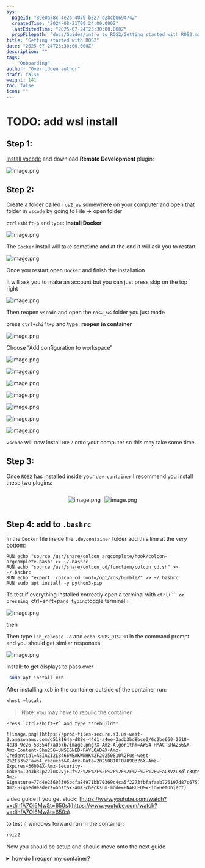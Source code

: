 ```yaml
---
sys:
  pageId: "89e0a78c-4e2b-4070-b327-d28cb0694742"
  createdTime: "2024-08-21T00:24:00.000Z"
  lastEditedTime: "2025-07-24T23:30:00.000Z"
  propFilepath: "docs/Guides/intro_to_ROS2/Getting started with ROS2.md"
title: "Getting started with ROS2"
date: "2025-07-24T23:30:00.000Z"
description: ""
tags:
  - "Onboarding"
author: "Overridden author"
draft: false
weight: 141
toc: false
icon: ""
---
```


# TODO: add wsl install

## Step 1:

[Install vscode](https://code.visualstudio.com/download) and download **Remote Development** plugin:

![image.png](https://prod-files-secure.s3.us-west-2.amazonaws.com/d518164a-d88e-44d1-a4ee-3adb3bd8bce0/efb52993-1881-4a40-b95e-6f020334f022/image.png?X-Amz-Algorithm=AWS4-HMAC-SHA256&X-Amz-Content-Sha256=UNSIGNED-PAYLOAD&X-Amz-Credential=ASIAZI2LB4664G5W2XXZ%2F20250810%2Fus-west-2%2Fs3%2Faws4_request&X-Amz-Date=20250810T070851Z&X-Amz-Expires=3600&X-Amz-Security-Token=IQoJb3JpZ2luX2VjEJf%2F%2F%2F%2F%2F%2F%2F%2F%2F%2FwEaCXVzLXdlc3QtMiJHMEUCIBvs0bhLBREjrjNlSERwhjilHVvUcrTXOSOQBSf7i9hVAiEArPWqC5Mq57kLlB%2FhfkH8melgM%2FpX%2BASeYD%2BXeI58y0oqiAQIz%2F%2F%2F%2F%2F%2F%2F%2F%2F%2F%2FARAAGgw2Mzc0MjMxODM4MDUiDGrTYSFk5FB9IkZJKCrcA%2B4928DpxXqRCkgpjIvF2L95yRaC%2BoNuGBeJTy%2B2M10%2BrNvY23V5%2FYOIh3re4tt0saeZKl8JvBM%2FdrhyLrPyWCnFbGHs32UC640O%2Fp80%2FwTagunJE3NCVjElG3Kyl6vTmsLg6onfVdFF5N9pov4OFa4ccK5yGRJ7kddXuLicpaRWsc8Hpw1Lyf45b271p9KXyZVAfDHsYCRzIoCxjokrXOXiPaZAZVDrWlq6adfkMQw3H9hDgSksfeYuLajwuDuTKrqKRHfSCUijhE6Eo7cudv9805ieSJgO0EVuw03ZEGgcZF5gt5a1tJWQnfRdzLCHGWyTXDPG029IZMfQOo67nFzbfgGHCjT2Vhbj9OrDx1Q6qNEg0rfCuXU%2FcJ3mlwjqIRtSmEmTmNFfOkGOKO4VBfZ0JlpP%2FJh7XVZIzL7hnr86Yij1cy2N7u6mkCSmfkbEhvP4ngjtnNl9gehBagd148u%2FnmDbeey0Ysl8hAwlsbRTpaZA4JJAnXXa7NTK7HBwCf5pjN1eZSF%2BkjXjARc6uT2TIJ2seusmQA%2FjtVPHyZKabthYdpjqDu5Vf5KjsYyYBSEPcOobfD8QhW%2Bta6XebyDCPq566jf5Vg3FMOjhYKYEsjcuzmTU1kkz5wTUMKn14MQGOqUBpbY%2BT2DlNko0nbMy0wx1oSr6PFJIlcUWRznp%2FsYG0MvZxJdS8D%2FZEnzAfXaWX1bFz%2BlWItorlLcgBRXDeXdLNqJDcZ0sW5fHFxmdoO8t%2BEbZfnxC4QtCuYWkyaqq85ihQiWSa%2BEg5Gwev%2FkQuO2eN2W4eUAfPq9ikpWz6EM1j6wO1BwT1KjcjJ29trI3%2F8%2FGswZGR9hYMIRg9oE64mjahb4SFXHa&X-Amz-Signature=509d878a6e2b4ad2ea67ff0011eb004459e57830dc8e4e441f005d61c468113e&X-Amz-SignedHeaders=host&x-amz-checksum-mode=ENABLED&x-id=GetObject)

## Step 2:

Create a folder called `ros2_ws` somewhere on your computer and open that folder in `vscode` by going to File → open folder 

`ctrl+shift+p` and type: **Install Docker**

![image.png](https://prod-files-secure.s3.us-west-2.amazonaws.com/d518164a-d88e-44d1-a4ee-3adb3bd8bce0/2269dc0e-1cd5-47ff-bceb-c04ad9b2eab0/image.png?X-Amz-Algorithm=AWS4-HMAC-SHA256&X-Amz-Content-Sha256=UNSIGNED-PAYLOAD&X-Amz-Credential=ASIAZI2LB4664G5W2XXZ%2F20250810%2Fus-west-2%2Fs3%2Faws4_request&X-Amz-Date=20250810T070851Z&X-Amz-Expires=3600&X-Amz-Security-Token=IQoJb3JpZ2luX2VjEJf%2F%2F%2F%2F%2F%2F%2F%2F%2F%2FwEaCXVzLXdlc3QtMiJHMEUCIBvs0bhLBREjrjNlSERwhjilHVvUcrTXOSOQBSf7i9hVAiEArPWqC5Mq57kLlB%2FhfkH8melgM%2FpX%2BASeYD%2BXeI58y0oqiAQIz%2F%2F%2F%2F%2F%2F%2F%2F%2F%2F%2FARAAGgw2Mzc0MjMxODM4MDUiDGrTYSFk5FB9IkZJKCrcA%2B4928DpxXqRCkgpjIvF2L95yRaC%2BoNuGBeJTy%2B2M10%2BrNvY23V5%2FYOIh3re4tt0saeZKl8JvBM%2FdrhyLrPyWCnFbGHs32UC640O%2Fp80%2FwTagunJE3NCVjElG3Kyl6vTmsLg6onfVdFF5N9pov4OFa4ccK5yGRJ7kddXuLicpaRWsc8Hpw1Lyf45b271p9KXyZVAfDHsYCRzIoCxjokrXOXiPaZAZVDrWlq6adfkMQw3H9hDgSksfeYuLajwuDuTKrqKRHfSCUijhE6Eo7cudv9805ieSJgO0EVuw03ZEGgcZF5gt5a1tJWQnfRdzLCHGWyTXDPG029IZMfQOo67nFzbfgGHCjT2Vhbj9OrDx1Q6qNEg0rfCuXU%2FcJ3mlwjqIRtSmEmTmNFfOkGOKO4VBfZ0JlpP%2FJh7XVZIzL7hnr86Yij1cy2N7u6mkCSmfkbEhvP4ngjtnNl9gehBagd148u%2FnmDbeey0Ysl8hAwlsbRTpaZA4JJAnXXa7NTK7HBwCf5pjN1eZSF%2BkjXjARc6uT2TIJ2seusmQA%2FjtVPHyZKabthYdpjqDu5Vf5KjsYyYBSEPcOobfD8QhW%2Bta6XebyDCPq566jf5Vg3FMOjhYKYEsjcuzmTU1kkz5wTUMKn14MQGOqUBpbY%2BT2DlNko0nbMy0wx1oSr6PFJIlcUWRznp%2FsYG0MvZxJdS8D%2FZEnzAfXaWX1bFz%2BlWItorlLcgBRXDeXdLNqJDcZ0sW5fHFxmdoO8t%2BEbZfnxC4QtCuYWkyaqq85ihQiWSa%2BEg5Gwev%2FkQuO2eN2W4eUAfPq9ikpWz6EM1j6wO1BwT1KjcjJ29trI3%2F8%2FGswZGR9hYMIRg9oE64mjahb4SFXHa&X-Amz-Signature=fc74cb32e728fb196cbd361d1bf6f6f38b221672a7e8015229bb9555e54f67c4&X-Amz-SignedHeaders=host&x-amz-checksum-mode=ENABLED&x-id=GetObject)

The `Docker` install will take sometime and at the end it will ask you to restart

![image.png](https://prod-files-secure.s3.us-west-2.amazonaws.com/d518164a-d88e-44d1-a4ee-3adb3bd8bce0/ed233f78-be33-4b1f-b89c-9c346c0e961e/image.png?X-Amz-Algorithm=AWS4-HMAC-SHA256&X-Amz-Content-Sha256=UNSIGNED-PAYLOAD&X-Amz-Credential=ASIAZI2LB4664G5W2XXZ%2F20250810%2Fus-west-2%2Fs3%2Faws4_request&X-Amz-Date=20250810T070851Z&X-Amz-Expires=3600&X-Amz-Security-Token=IQoJb3JpZ2luX2VjEJf%2F%2F%2F%2F%2F%2F%2F%2F%2F%2FwEaCXVzLXdlc3QtMiJHMEUCIBvs0bhLBREjrjNlSERwhjilHVvUcrTXOSOQBSf7i9hVAiEArPWqC5Mq57kLlB%2FhfkH8melgM%2FpX%2BASeYD%2BXeI58y0oqiAQIz%2F%2F%2F%2F%2F%2F%2F%2F%2F%2F%2FARAAGgw2Mzc0MjMxODM4MDUiDGrTYSFk5FB9IkZJKCrcA%2B4928DpxXqRCkgpjIvF2L95yRaC%2BoNuGBeJTy%2B2M10%2BrNvY23V5%2FYOIh3re4tt0saeZKl8JvBM%2FdrhyLrPyWCnFbGHs32UC640O%2Fp80%2FwTagunJE3NCVjElG3Kyl6vTmsLg6onfVdFF5N9pov4OFa4ccK5yGRJ7kddXuLicpaRWsc8Hpw1Lyf45b271p9KXyZVAfDHsYCRzIoCxjokrXOXiPaZAZVDrWlq6adfkMQw3H9hDgSksfeYuLajwuDuTKrqKRHfSCUijhE6Eo7cudv9805ieSJgO0EVuw03ZEGgcZF5gt5a1tJWQnfRdzLCHGWyTXDPG029IZMfQOo67nFzbfgGHCjT2Vhbj9OrDx1Q6qNEg0rfCuXU%2FcJ3mlwjqIRtSmEmTmNFfOkGOKO4VBfZ0JlpP%2FJh7XVZIzL7hnr86Yij1cy2N7u6mkCSmfkbEhvP4ngjtnNl9gehBagd148u%2FnmDbeey0Ysl8hAwlsbRTpaZA4JJAnXXa7NTK7HBwCf5pjN1eZSF%2BkjXjARc6uT2TIJ2seusmQA%2FjtVPHyZKabthYdpjqDu5Vf5KjsYyYBSEPcOobfD8QhW%2Bta6XebyDCPq566jf5Vg3FMOjhYKYEsjcuzmTU1kkz5wTUMKn14MQGOqUBpbY%2BT2DlNko0nbMy0wx1oSr6PFJIlcUWRznp%2FsYG0MvZxJdS8D%2FZEnzAfXaWX1bFz%2BlWItorlLcgBRXDeXdLNqJDcZ0sW5fHFxmdoO8t%2BEbZfnxC4QtCuYWkyaqq85ihQiWSa%2BEg5Gwev%2FkQuO2eN2W4eUAfPq9ikpWz6EM1j6wO1BwT1KjcjJ29trI3%2F8%2FGswZGR9hYMIRg9oE64mjahb4SFXHa&X-Amz-Signature=39d7ef83b47f99dc3861fe4547ddd4b16966677d3a448d0c54a8da3100c3cea7&X-Amz-SignedHeaders=host&x-amz-checksum-mode=ENABLED&x-id=GetObject)

Once you restart open `Docker` and finish the installation

It will ask you to make an account but you can just press skip on the top right

![image.png](https://prod-files-secure.s3.us-west-2.amazonaws.com/d518164a-d88e-44d1-a4ee-3adb3bd8bce0/21010ad9-1659-4fd9-9f59-9932a09b2a3d/image.png?X-Amz-Algorithm=AWS4-HMAC-SHA256&X-Amz-Content-Sha256=UNSIGNED-PAYLOAD&X-Amz-Credential=ASIAZI2LB4664G5W2XXZ%2F20250810%2Fus-west-2%2Fs3%2Faws4_request&X-Amz-Date=20250810T070851Z&X-Amz-Expires=3600&X-Amz-Security-Token=IQoJb3JpZ2luX2VjEJf%2F%2F%2F%2F%2F%2F%2F%2F%2F%2FwEaCXVzLXdlc3QtMiJHMEUCIBvs0bhLBREjrjNlSERwhjilHVvUcrTXOSOQBSf7i9hVAiEArPWqC5Mq57kLlB%2FhfkH8melgM%2FpX%2BASeYD%2BXeI58y0oqiAQIz%2F%2F%2F%2F%2F%2F%2F%2F%2F%2F%2FARAAGgw2Mzc0MjMxODM4MDUiDGrTYSFk5FB9IkZJKCrcA%2B4928DpxXqRCkgpjIvF2L95yRaC%2BoNuGBeJTy%2B2M10%2BrNvY23V5%2FYOIh3re4tt0saeZKl8JvBM%2FdrhyLrPyWCnFbGHs32UC640O%2Fp80%2FwTagunJE3NCVjElG3Kyl6vTmsLg6onfVdFF5N9pov4OFa4ccK5yGRJ7kddXuLicpaRWsc8Hpw1Lyf45b271p9KXyZVAfDHsYCRzIoCxjokrXOXiPaZAZVDrWlq6adfkMQw3H9hDgSksfeYuLajwuDuTKrqKRHfSCUijhE6Eo7cudv9805ieSJgO0EVuw03ZEGgcZF5gt5a1tJWQnfRdzLCHGWyTXDPG029IZMfQOo67nFzbfgGHCjT2Vhbj9OrDx1Q6qNEg0rfCuXU%2FcJ3mlwjqIRtSmEmTmNFfOkGOKO4VBfZ0JlpP%2FJh7XVZIzL7hnr86Yij1cy2N7u6mkCSmfkbEhvP4ngjtnNl9gehBagd148u%2FnmDbeey0Ysl8hAwlsbRTpaZA4JJAnXXa7NTK7HBwCf5pjN1eZSF%2BkjXjARc6uT2TIJ2seusmQA%2FjtVPHyZKabthYdpjqDu5Vf5KjsYyYBSEPcOobfD8QhW%2Bta6XebyDCPq566jf5Vg3FMOjhYKYEsjcuzmTU1kkz5wTUMKn14MQGOqUBpbY%2BT2DlNko0nbMy0wx1oSr6PFJIlcUWRznp%2FsYG0MvZxJdS8D%2FZEnzAfXaWX1bFz%2BlWItorlLcgBRXDeXdLNqJDcZ0sW5fHFxmdoO8t%2BEbZfnxC4QtCuYWkyaqq85ihQiWSa%2BEg5Gwev%2FkQuO2eN2W4eUAfPq9ikpWz6EM1j6wO1BwT1KjcjJ29trI3%2F8%2FGswZGR9hYMIRg9oE64mjahb4SFXHa&X-Amz-Signature=0b6b89a83eebabdf75f5f0f7d1d446a50cd5aabb729ddb1042017cabbc4c0aed&X-Amz-SignedHeaders=host&x-amz-checksum-mode=ENABLED&x-id=GetObject)

Then reopen `vscode` and open the `ros2_ws` folder you just made

press `ctrl+shift+p` and type: **reopen in container**

![image.png](https://prod-files-secure.s3.us-west-2.amazonaws.com/d518164a-d88e-44d1-a4ee-3adb3bd8bce0/4e93b8c2-41ad-488c-8095-c74205196118/image.png?X-Amz-Algorithm=AWS4-HMAC-SHA256&X-Amz-Content-Sha256=UNSIGNED-PAYLOAD&X-Amz-Credential=ASIAZI2LB4664G5W2XXZ%2F20250810%2Fus-west-2%2Fs3%2Faws4_request&X-Amz-Date=20250810T070851Z&X-Amz-Expires=3600&X-Amz-Security-Token=IQoJb3JpZ2luX2VjEJf%2F%2F%2F%2F%2F%2F%2F%2F%2F%2FwEaCXVzLXdlc3QtMiJHMEUCIBvs0bhLBREjrjNlSERwhjilHVvUcrTXOSOQBSf7i9hVAiEArPWqC5Mq57kLlB%2FhfkH8melgM%2FpX%2BASeYD%2BXeI58y0oqiAQIz%2F%2F%2F%2F%2F%2F%2F%2F%2F%2F%2FARAAGgw2Mzc0MjMxODM4MDUiDGrTYSFk5FB9IkZJKCrcA%2B4928DpxXqRCkgpjIvF2L95yRaC%2BoNuGBeJTy%2B2M10%2BrNvY23V5%2FYOIh3re4tt0saeZKl8JvBM%2FdrhyLrPyWCnFbGHs32UC640O%2Fp80%2FwTagunJE3NCVjElG3Kyl6vTmsLg6onfVdFF5N9pov4OFa4ccK5yGRJ7kddXuLicpaRWsc8Hpw1Lyf45b271p9KXyZVAfDHsYCRzIoCxjokrXOXiPaZAZVDrWlq6adfkMQw3H9hDgSksfeYuLajwuDuTKrqKRHfSCUijhE6Eo7cudv9805ieSJgO0EVuw03ZEGgcZF5gt5a1tJWQnfRdzLCHGWyTXDPG029IZMfQOo67nFzbfgGHCjT2Vhbj9OrDx1Q6qNEg0rfCuXU%2FcJ3mlwjqIRtSmEmTmNFfOkGOKO4VBfZ0JlpP%2FJh7XVZIzL7hnr86Yij1cy2N7u6mkCSmfkbEhvP4ngjtnNl9gehBagd148u%2FnmDbeey0Ysl8hAwlsbRTpaZA4JJAnXXa7NTK7HBwCf5pjN1eZSF%2BkjXjARc6uT2TIJ2seusmQA%2FjtVPHyZKabthYdpjqDu5Vf5KjsYyYBSEPcOobfD8QhW%2Bta6XebyDCPq566jf5Vg3FMOjhYKYEsjcuzmTU1kkz5wTUMKn14MQGOqUBpbY%2BT2DlNko0nbMy0wx1oSr6PFJIlcUWRznp%2FsYG0MvZxJdS8D%2FZEnzAfXaWX1bFz%2BlWItorlLcgBRXDeXdLNqJDcZ0sW5fHFxmdoO8t%2BEbZfnxC4QtCuYWkyaqq85ihQiWSa%2BEg5Gwev%2FkQuO2eN2W4eUAfPq9ikpWz6EM1j6wO1BwT1KjcjJ29trI3%2F8%2FGswZGR9hYMIRg9oE64mjahb4SFXHa&X-Amz-Signature=526b7091a761557efb06ab15b3a19af8f196f9cf16b2b0a926f047002062a136&X-Amz-SignedHeaders=host&x-amz-checksum-mode=ENABLED&x-id=GetObject)

Choose “Add configuration to workspace”

![image.png](https://prod-files-secure.s3.us-west-2.amazonaws.com/d518164a-d88e-44d1-a4ee-3adb3bd8bce0/9560b282-5060-4989-ba37-97e7b2c22476/image.png?X-Amz-Algorithm=AWS4-HMAC-SHA256&X-Amz-Content-Sha256=UNSIGNED-PAYLOAD&X-Amz-Credential=ASIAZI2LB4664G5W2XXZ%2F20250810%2Fus-west-2%2Fs3%2Faws4_request&X-Amz-Date=20250810T070851Z&X-Amz-Expires=3600&X-Amz-Security-Token=IQoJb3JpZ2luX2VjEJf%2F%2F%2F%2F%2F%2F%2F%2F%2F%2FwEaCXVzLXdlc3QtMiJHMEUCIBvs0bhLBREjrjNlSERwhjilHVvUcrTXOSOQBSf7i9hVAiEArPWqC5Mq57kLlB%2FhfkH8melgM%2FpX%2BASeYD%2BXeI58y0oqiAQIz%2F%2F%2F%2F%2F%2F%2F%2F%2F%2F%2FARAAGgw2Mzc0MjMxODM4MDUiDGrTYSFk5FB9IkZJKCrcA%2B4928DpxXqRCkgpjIvF2L95yRaC%2BoNuGBeJTy%2B2M10%2BrNvY23V5%2FYOIh3re4tt0saeZKl8JvBM%2FdrhyLrPyWCnFbGHs32UC640O%2Fp80%2FwTagunJE3NCVjElG3Kyl6vTmsLg6onfVdFF5N9pov4OFa4ccK5yGRJ7kddXuLicpaRWsc8Hpw1Lyf45b271p9KXyZVAfDHsYCRzIoCxjokrXOXiPaZAZVDrWlq6adfkMQw3H9hDgSksfeYuLajwuDuTKrqKRHfSCUijhE6Eo7cudv9805ieSJgO0EVuw03ZEGgcZF5gt5a1tJWQnfRdzLCHGWyTXDPG029IZMfQOo67nFzbfgGHCjT2Vhbj9OrDx1Q6qNEg0rfCuXU%2FcJ3mlwjqIRtSmEmTmNFfOkGOKO4VBfZ0JlpP%2FJh7XVZIzL7hnr86Yij1cy2N7u6mkCSmfkbEhvP4ngjtnNl9gehBagd148u%2FnmDbeey0Ysl8hAwlsbRTpaZA4JJAnXXa7NTK7HBwCf5pjN1eZSF%2BkjXjARc6uT2TIJ2seusmQA%2FjtVPHyZKabthYdpjqDu5Vf5KjsYyYBSEPcOobfD8QhW%2Bta6XebyDCPq566jf5Vg3FMOjhYKYEsjcuzmTU1kkz5wTUMKn14MQGOqUBpbY%2BT2DlNko0nbMy0wx1oSr6PFJIlcUWRznp%2FsYG0MvZxJdS8D%2FZEnzAfXaWX1bFz%2BlWItorlLcgBRXDeXdLNqJDcZ0sW5fHFxmdoO8t%2BEbZfnxC4QtCuYWkyaqq85ihQiWSa%2BEg5Gwev%2FkQuO2eN2W4eUAfPq9ikpWz6EM1j6wO1BwT1KjcjJ29trI3%2F8%2FGswZGR9hYMIRg9oE64mjahb4SFXHa&X-Amz-Signature=eae9f3c86eb0e678ccd54b09d5951c4d98785178fd7c3ea38e7fd1e52b904c03&X-Amz-SignedHeaders=host&x-amz-checksum-mode=ENABLED&x-id=GetObject)

![image.png](https://prod-files-secure.s3.us-west-2.amazonaws.com/d518164a-d88e-44d1-a4ee-3adb3bd8bce0/2ee63f81-886b-48e8-a553-dc6e5eac99e4/image.png?X-Amz-Algorithm=AWS4-HMAC-SHA256&X-Amz-Content-Sha256=UNSIGNED-PAYLOAD&X-Amz-Credential=ASIAZI2LB4664G5W2XXZ%2F20250810%2Fus-west-2%2Fs3%2Faws4_request&X-Amz-Date=20250810T070851Z&X-Amz-Expires=3600&X-Amz-Security-Token=IQoJb3JpZ2luX2VjEJf%2F%2F%2F%2F%2F%2F%2F%2F%2F%2FwEaCXVzLXdlc3QtMiJHMEUCIBvs0bhLBREjrjNlSERwhjilHVvUcrTXOSOQBSf7i9hVAiEArPWqC5Mq57kLlB%2FhfkH8melgM%2FpX%2BASeYD%2BXeI58y0oqiAQIz%2F%2F%2F%2F%2F%2F%2F%2F%2F%2F%2FARAAGgw2Mzc0MjMxODM4MDUiDGrTYSFk5FB9IkZJKCrcA%2B4928DpxXqRCkgpjIvF2L95yRaC%2BoNuGBeJTy%2B2M10%2BrNvY23V5%2FYOIh3re4tt0saeZKl8JvBM%2FdrhyLrPyWCnFbGHs32UC640O%2Fp80%2FwTagunJE3NCVjElG3Kyl6vTmsLg6onfVdFF5N9pov4OFa4ccK5yGRJ7kddXuLicpaRWsc8Hpw1Lyf45b271p9KXyZVAfDHsYCRzIoCxjokrXOXiPaZAZVDrWlq6adfkMQw3H9hDgSksfeYuLajwuDuTKrqKRHfSCUijhE6Eo7cudv9805ieSJgO0EVuw03ZEGgcZF5gt5a1tJWQnfRdzLCHGWyTXDPG029IZMfQOo67nFzbfgGHCjT2Vhbj9OrDx1Q6qNEg0rfCuXU%2FcJ3mlwjqIRtSmEmTmNFfOkGOKO4VBfZ0JlpP%2FJh7XVZIzL7hnr86Yij1cy2N7u6mkCSmfkbEhvP4ngjtnNl9gehBagd148u%2FnmDbeey0Ysl8hAwlsbRTpaZA4JJAnXXa7NTK7HBwCf5pjN1eZSF%2BkjXjARc6uT2TIJ2seusmQA%2FjtVPHyZKabthYdpjqDu5Vf5KjsYyYBSEPcOobfD8QhW%2Bta6XebyDCPq566jf5Vg3FMOjhYKYEsjcuzmTU1kkz5wTUMKn14MQGOqUBpbY%2BT2DlNko0nbMy0wx1oSr6PFJIlcUWRznp%2FsYG0MvZxJdS8D%2FZEnzAfXaWX1bFz%2BlWItorlLcgBRXDeXdLNqJDcZ0sW5fHFxmdoO8t%2BEbZfnxC4QtCuYWkyaqq85ihQiWSa%2BEg5Gwev%2FkQuO2eN2W4eUAfPq9ikpWz6EM1j6wO1BwT1KjcjJ29trI3%2F8%2FGswZGR9hYMIRg9oE64mjahb4SFXHa&X-Amz-Signature=bf1af480a2b58b7b65db9bbfe1d817a4f04196b024767817de8d1598cc9db4ff&X-Amz-SignedHeaders=host&x-amz-checksum-mode=ENABLED&x-id=GetObject)

![image.png](https://prod-files-secure.s3.us-west-2.amazonaws.com/d518164a-d88e-44d1-a4ee-3adb3bd8bce0/e0fd626c-c8b6-4b2c-95d1-fa4c26514504/image.png?X-Amz-Algorithm=AWS4-HMAC-SHA256&X-Amz-Content-Sha256=UNSIGNED-PAYLOAD&X-Amz-Credential=ASIAZI2LB4664G5W2XXZ%2F20250810%2Fus-west-2%2Fs3%2Faws4_request&X-Amz-Date=20250810T070851Z&X-Amz-Expires=3600&X-Amz-Security-Token=IQoJb3JpZ2luX2VjEJf%2F%2F%2F%2F%2F%2F%2F%2F%2F%2FwEaCXVzLXdlc3QtMiJHMEUCIBvs0bhLBREjrjNlSERwhjilHVvUcrTXOSOQBSf7i9hVAiEArPWqC5Mq57kLlB%2FhfkH8melgM%2FpX%2BASeYD%2BXeI58y0oqiAQIz%2F%2F%2F%2F%2F%2F%2F%2F%2F%2F%2FARAAGgw2Mzc0MjMxODM4MDUiDGrTYSFk5FB9IkZJKCrcA%2B4928DpxXqRCkgpjIvF2L95yRaC%2BoNuGBeJTy%2B2M10%2BrNvY23V5%2FYOIh3re4tt0saeZKl8JvBM%2FdrhyLrPyWCnFbGHs32UC640O%2Fp80%2FwTagunJE3NCVjElG3Kyl6vTmsLg6onfVdFF5N9pov4OFa4ccK5yGRJ7kddXuLicpaRWsc8Hpw1Lyf45b271p9KXyZVAfDHsYCRzIoCxjokrXOXiPaZAZVDrWlq6adfkMQw3H9hDgSksfeYuLajwuDuTKrqKRHfSCUijhE6Eo7cudv9805ieSJgO0EVuw03ZEGgcZF5gt5a1tJWQnfRdzLCHGWyTXDPG029IZMfQOo67nFzbfgGHCjT2Vhbj9OrDx1Q6qNEg0rfCuXU%2FcJ3mlwjqIRtSmEmTmNFfOkGOKO4VBfZ0JlpP%2FJh7XVZIzL7hnr86Yij1cy2N7u6mkCSmfkbEhvP4ngjtnNl9gehBagd148u%2FnmDbeey0Ysl8hAwlsbRTpaZA4JJAnXXa7NTK7HBwCf5pjN1eZSF%2BkjXjARc6uT2TIJ2seusmQA%2FjtVPHyZKabthYdpjqDu5Vf5KjsYyYBSEPcOobfD8QhW%2Bta6XebyDCPq566jf5Vg3FMOjhYKYEsjcuzmTU1kkz5wTUMKn14MQGOqUBpbY%2BT2DlNko0nbMy0wx1oSr6PFJIlcUWRznp%2FsYG0MvZxJdS8D%2FZEnzAfXaWX1bFz%2BlWItorlLcgBRXDeXdLNqJDcZ0sW5fHFxmdoO8t%2BEbZfnxC4QtCuYWkyaqq85ihQiWSa%2BEg5Gwev%2FkQuO2eN2W4eUAfPq9ikpWz6EM1j6wO1BwT1KjcjJ29trI3%2F8%2FGswZGR9hYMIRg9oE64mjahb4SFXHa&X-Amz-Signature=190a45258f1a33bb818cc3fddaba3cec1dbcfbb27565bb800fe252d468fd9d99&X-Amz-SignedHeaders=host&x-amz-checksum-mode=ENABLED&x-id=GetObject)

![image.png](https://prod-files-secure.s3.us-west-2.amazonaws.com/d518164a-d88e-44d1-a4ee-3adb3bd8bce0/a2e13f50-d2ab-4719-a4c2-7ced634bfc9d/image.png?X-Amz-Algorithm=AWS4-HMAC-SHA256&X-Amz-Content-Sha256=UNSIGNED-PAYLOAD&X-Amz-Credential=ASIAZI2LB4664G5W2XXZ%2F20250810%2Fus-west-2%2Fs3%2Faws4_request&X-Amz-Date=20250810T070851Z&X-Amz-Expires=3600&X-Amz-Security-Token=IQoJb3JpZ2luX2VjEJf%2F%2F%2F%2F%2F%2F%2F%2F%2F%2FwEaCXVzLXdlc3QtMiJHMEUCIBvs0bhLBREjrjNlSERwhjilHVvUcrTXOSOQBSf7i9hVAiEArPWqC5Mq57kLlB%2FhfkH8melgM%2FpX%2BASeYD%2BXeI58y0oqiAQIz%2F%2F%2F%2F%2F%2F%2F%2F%2F%2F%2FARAAGgw2Mzc0MjMxODM4MDUiDGrTYSFk5FB9IkZJKCrcA%2B4928DpxXqRCkgpjIvF2L95yRaC%2BoNuGBeJTy%2B2M10%2BrNvY23V5%2FYOIh3re4tt0saeZKl8JvBM%2FdrhyLrPyWCnFbGHs32UC640O%2Fp80%2FwTagunJE3NCVjElG3Kyl6vTmsLg6onfVdFF5N9pov4OFa4ccK5yGRJ7kddXuLicpaRWsc8Hpw1Lyf45b271p9KXyZVAfDHsYCRzIoCxjokrXOXiPaZAZVDrWlq6adfkMQw3H9hDgSksfeYuLajwuDuTKrqKRHfSCUijhE6Eo7cudv9805ieSJgO0EVuw03ZEGgcZF5gt5a1tJWQnfRdzLCHGWyTXDPG029IZMfQOo67nFzbfgGHCjT2Vhbj9OrDx1Q6qNEg0rfCuXU%2FcJ3mlwjqIRtSmEmTmNFfOkGOKO4VBfZ0JlpP%2FJh7XVZIzL7hnr86Yij1cy2N7u6mkCSmfkbEhvP4ngjtnNl9gehBagd148u%2FnmDbeey0Ysl8hAwlsbRTpaZA4JJAnXXa7NTK7HBwCf5pjN1eZSF%2BkjXjARc6uT2TIJ2seusmQA%2FjtVPHyZKabthYdpjqDu5Vf5KjsYyYBSEPcOobfD8QhW%2Bta6XebyDCPq566jf5Vg3FMOjhYKYEsjcuzmTU1kkz5wTUMKn14MQGOqUBpbY%2BT2DlNko0nbMy0wx1oSr6PFJIlcUWRznp%2FsYG0MvZxJdS8D%2FZEnzAfXaWX1bFz%2BlWItorlLcgBRXDeXdLNqJDcZ0sW5fHFxmdoO8t%2BEbZfnxC4QtCuYWkyaqq85ihQiWSa%2BEg5Gwev%2FkQuO2eN2W4eUAfPq9ikpWz6EM1j6wO1BwT1KjcjJ29trI3%2F8%2FGswZGR9hYMIRg9oE64mjahb4SFXHa&X-Amz-Signature=4fa52f58e65103722076c4c875f0d2ba5bc1b05d82f469ac305d093a90a07cb6&X-Amz-SignedHeaders=host&x-amz-checksum-mode=ENABLED&x-id=GetObject)

![image.png](https://prod-files-secure.s3.us-west-2.amazonaws.com/d518164a-d88e-44d1-a4ee-3adb3bd8bce0/6cc478ad-aaba-4bf7-9fcc-403277ab896c/image.png?X-Amz-Algorithm=AWS4-HMAC-SHA256&X-Amz-Content-Sha256=UNSIGNED-PAYLOAD&X-Amz-Credential=ASIAZI2LB4664G5W2XXZ%2F20250810%2Fus-west-2%2Fs3%2Faws4_request&X-Amz-Date=20250810T070851Z&X-Amz-Expires=3600&X-Amz-Security-Token=IQoJb3JpZ2luX2VjEJf%2F%2F%2F%2F%2F%2F%2F%2F%2F%2FwEaCXVzLXdlc3QtMiJHMEUCIBvs0bhLBREjrjNlSERwhjilHVvUcrTXOSOQBSf7i9hVAiEArPWqC5Mq57kLlB%2FhfkH8melgM%2FpX%2BASeYD%2BXeI58y0oqiAQIz%2F%2F%2F%2F%2F%2F%2F%2F%2F%2F%2FARAAGgw2Mzc0MjMxODM4MDUiDGrTYSFk5FB9IkZJKCrcA%2B4928DpxXqRCkgpjIvF2L95yRaC%2BoNuGBeJTy%2B2M10%2BrNvY23V5%2FYOIh3re4tt0saeZKl8JvBM%2FdrhyLrPyWCnFbGHs32UC640O%2Fp80%2FwTagunJE3NCVjElG3Kyl6vTmsLg6onfVdFF5N9pov4OFa4ccK5yGRJ7kddXuLicpaRWsc8Hpw1Lyf45b271p9KXyZVAfDHsYCRzIoCxjokrXOXiPaZAZVDrWlq6adfkMQw3H9hDgSksfeYuLajwuDuTKrqKRHfSCUijhE6Eo7cudv9805ieSJgO0EVuw03ZEGgcZF5gt5a1tJWQnfRdzLCHGWyTXDPG029IZMfQOo67nFzbfgGHCjT2Vhbj9OrDx1Q6qNEg0rfCuXU%2FcJ3mlwjqIRtSmEmTmNFfOkGOKO4VBfZ0JlpP%2FJh7XVZIzL7hnr86Yij1cy2N7u6mkCSmfkbEhvP4ngjtnNl9gehBagd148u%2FnmDbeey0Ysl8hAwlsbRTpaZA4JJAnXXa7NTK7HBwCf5pjN1eZSF%2BkjXjARc6uT2TIJ2seusmQA%2FjtVPHyZKabthYdpjqDu5Vf5KjsYyYBSEPcOobfD8QhW%2Bta6XebyDCPq566jf5Vg3FMOjhYKYEsjcuzmTU1kkz5wTUMKn14MQGOqUBpbY%2BT2DlNko0nbMy0wx1oSr6PFJIlcUWRznp%2FsYG0MvZxJdS8D%2FZEnzAfXaWX1bFz%2BlWItorlLcgBRXDeXdLNqJDcZ0sW5fHFxmdoO8t%2BEbZfnxC4QtCuYWkyaqq85ihQiWSa%2BEg5Gwev%2FkQuO2eN2W4eUAfPq9ikpWz6EM1j6wO1BwT1KjcjJ29trI3%2F8%2FGswZGR9hYMIRg9oE64mjahb4SFXHa&X-Amz-Signature=5b34a49b9f03ff517bf7bc0af34a4af4a773b884c6b9135e775efcac5b7e84f7&X-Amz-SignedHeaders=host&x-amz-checksum-mode=ENABLED&x-id=GetObject)

![image.png](https://prod-files-secure.s3.us-west-2.amazonaws.com/d518164a-d88e-44d1-a4ee-3adb3bd8bce0/53255b28-f75e-430f-b9e3-c0ac8577e42b/image.png?X-Amz-Algorithm=AWS4-HMAC-SHA256&X-Amz-Content-Sha256=UNSIGNED-PAYLOAD&X-Amz-Credential=ASIAZI2LB4664G5W2XXZ%2F20250810%2Fus-west-2%2Fs3%2Faws4_request&X-Amz-Date=20250810T070851Z&X-Amz-Expires=3600&X-Amz-Security-Token=IQoJb3JpZ2luX2VjEJf%2F%2F%2F%2F%2F%2F%2F%2F%2F%2FwEaCXVzLXdlc3QtMiJHMEUCIBvs0bhLBREjrjNlSERwhjilHVvUcrTXOSOQBSf7i9hVAiEArPWqC5Mq57kLlB%2FhfkH8melgM%2FpX%2BASeYD%2BXeI58y0oqiAQIz%2F%2F%2F%2F%2F%2F%2F%2F%2F%2F%2FARAAGgw2Mzc0MjMxODM4MDUiDGrTYSFk5FB9IkZJKCrcA%2B4928DpxXqRCkgpjIvF2L95yRaC%2BoNuGBeJTy%2B2M10%2BrNvY23V5%2FYOIh3re4tt0saeZKl8JvBM%2FdrhyLrPyWCnFbGHs32UC640O%2Fp80%2FwTagunJE3NCVjElG3Kyl6vTmsLg6onfVdFF5N9pov4OFa4ccK5yGRJ7kddXuLicpaRWsc8Hpw1Lyf45b271p9KXyZVAfDHsYCRzIoCxjokrXOXiPaZAZVDrWlq6adfkMQw3H9hDgSksfeYuLajwuDuTKrqKRHfSCUijhE6Eo7cudv9805ieSJgO0EVuw03ZEGgcZF5gt5a1tJWQnfRdzLCHGWyTXDPG029IZMfQOo67nFzbfgGHCjT2Vhbj9OrDx1Q6qNEg0rfCuXU%2FcJ3mlwjqIRtSmEmTmNFfOkGOKO4VBfZ0JlpP%2FJh7XVZIzL7hnr86Yij1cy2N7u6mkCSmfkbEhvP4ngjtnNl9gehBagd148u%2FnmDbeey0Ysl8hAwlsbRTpaZA4JJAnXXa7NTK7HBwCf5pjN1eZSF%2BkjXjARc6uT2TIJ2seusmQA%2FjtVPHyZKabthYdpjqDu5Vf5KjsYyYBSEPcOobfD8QhW%2Bta6XebyDCPq566jf5Vg3FMOjhYKYEsjcuzmTU1kkz5wTUMKn14MQGOqUBpbY%2BT2DlNko0nbMy0wx1oSr6PFJIlcUWRznp%2FsYG0MvZxJdS8D%2FZEnzAfXaWX1bFz%2BlWItorlLcgBRXDeXdLNqJDcZ0sW5fHFxmdoO8t%2BEbZfnxC4QtCuYWkyaqq85ihQiWSa%2BEg5Gwev%2FkQuO2eN2W4eUAfPq9ikpWz6EM1j6wO1BwT1KjcjJ29trI3%2F8%2FGswZGR9hYMIRg9oE64mjahb4SFXHa&X-Amz-Signature=2d987d5c0455a6cafe43e812cb58a95d164615b361836fbac6196bbca5740220&X-Amz-SignedHeaders=host&x-amz-checksum-mode=ENABLED&x-id=GetObject)

![image.png](https://prod-files-secure.s3.us-west-2.amazonaws.com/d518164a-d88e-44d1-a4ee-3adb3bd8bce0/7c562767-5af9-4ffb-97d1-327bcdf4ee00/image.png?X-Amz-Algorithm=AWS4-HMAC-SHA256&X-Amz-Content-Sha256=UNSIGNED-PAYLOAD&X-Amz-Credential=ASIAZI2LB4664G5W2XXZ%2F20250810%2Fus-west-2%2Fs3%2Faws4_request&X-Amz-Date=20250810T070851Z&X-Amz-Expires=3600&X-Amz-Security-Token=IQoJb3JpZ2luX2VjEJf%2F%2F%2F%2F%2F%2F%2F%2F%2F%2FwEaCXVzLXdlc3QtMiJHMEUCIBvs0bhLBREjrjNlSERwhjilHVvUcrTXOSOQBSf7i9hVAiEArPWqC5Mq57kLlB%2FhfkH8melgM%2FpX%2BASeYD%2BXeI58y0oqiAQIz%2F%2F%2F%2F%2F%2F%2F%2F%2F%2F%2FARAAGgw2Mzc0MjMxODM4MDUiDGrTYSFk5FB9IkZJKCrcA%2B4928DpxXqRCkgpjIvF2L95yRaC%2BoNuGBeJTy%2B2M10%2BrNvY23V5%2FYOIh3re4tt0saeZKl8JvBM%2FdrhyLrPyWCnFbGHs32UC640O%2Fp80%2FwTagunJE3NCVjElG3Kyl6vTmsLg6onfVdFF5N9pov4OFa4ccK5yGRJ7kddXuLicpaRWsc8Hpw1Lyf45b271p9KXyZVAfDHsYCRzIoCxjokrXOXiPaZAZVDrWlq6adfkMQw3H9hDgSksfeYuLajwuDuTKrqKRHfSCUijhE6Eo7cudv9805ieSJgO0EVuw03ZEGgcZF5gt5a1tJWQnfRdzLCHGWyTXDPG029IZMfQOo67nFzbfgGHCjT2Vhbj9OrDx1Q6qNEg0rfCuXU%2FcJ3mlwjqIRtSmEmTmNFfOkGOKO4VBfZ0JlpP%2FJh7XVZIzL7hnr86Yij1cy2N7u6mkCSmfkbEhvP4ngjtnNl9gehBagd148u%2FnmDbeey0Ysl8hAwlsbRTpaZA4JJAnXXa7NTK7HBwCf5pjN1eZSF%2BkjXjARc6uT2TIJ2seusmQA%2FjtVPHyZKabthYdpjqDu5Vf5KjsYyYBSEPcOobfD8QhW%2Bta6XebyDCPq566jf5Vg3FMOjhYKYEsjcuzmTU1kkz5wTUMKn14MQGOqUBpbY%2BT2DlNko0nbMy0wx1oSr6PFJIlcUWRznp%2FsYG0MvZxJdS8D%2FZEnzAfXaWX1bFz%2BlWItorlLcgBRXDeXdLNqJDcZ0sW5fHFxmdoO8t%2BEbZfnxC4QtCuYWkyaqq85ihQiWSa%2BEg5Gwev%2FkQuO2eN2W4eUAfPq9ikpWz6EM1j6wO1BwT1KjcjJ29trI3%2F8%2FGswZGR9hYMIRg9oE64mjahb4SFXHa&X-Amz-Signature=6af596f4a3f22b549d145287dcc261ce2043ef365d98e53006eea6617986f98b&X-Amz-SignedHeaders=host&x-amz-checksum-mode=ENABLED&x-id=GetObject)

`vscode` will now install `ROS2` onto your computer so this may take some time.

## Step 3:

Once `ROS2` has installed inside your `dev-container` I recommend you install these two plugins:

<div style="display: flex;flex-direction: row; column-gap:10px; max-width: 630px;justify-content: center;">
<div>

![image.png](https://prod-files-secure.s3.us-west-2.amazonaws.com/d518164a-d88e-44d1-a4ee-3adb3bd8bce0/3fc3d550-5a54-4ba1-ba6b-faa01cdb7369/image.png?X-Amz-Algorithm=AWS4-HMAC-SHA256&X-Amz-Content-Sha256=UNSIGNED-PAYLOAD&X-Amz-Credential=ASIAZI2LB46623SMECPF%2F20250810%2Fus-west-2%2Fs3%2Faws4_request&X-Amz-Date=20250810T070903Z&X-Amz-Expires=3600&X-Amz-Security-Token=IQoJb3JpZ2luX2VjEJf%2F%2F%2F%2F%2F%2F%2F%2F%2F%2FwEaCXVzLXdlc3QtMiJGMEQCIEfiM5RbhnzKnIr8%2Fu%2FC9fVd2HfWyaqvyeee1%2FrLrexcAiBl7iATnRe6qCnyM9gp%2FVLiS5rSg0nqzceQcnTyVAztoSqIBAjP%2F%2F%2F%2F%2F%2F%2F%2F%2F%2F8BEAAaDDYzNzQyMzE4MzgwNSIMn%2BytR0JGV7LkBoUMKtwDorNWTqtSBRkS6ciUlgUx8aT6svG550I6GoVC9LLUCN%2Bbbr%2FJ371YMoVU9LtTWJwJXRwxFfsWL6RdC0BAFbrIkQHbCHBuhZ6jUaf2L76FGOLgE5PcKjrdJ6gcOa7TNSUr8dLntOmA0eSCVzPpOcrbH1vTOfkNzD4F2cxMGTwWjdayIYnxTYkMrP%2FgVF1DqclS5Jws%2FZVOqacyWfK5ZIibkGRduNRY52e%2BE4ThXKMOcoOtbFqD7HiufN29n8%2BxhQGJIuykM8OMCNRp8Y%2FKzTJoK4zPPKbmd%2BIloI%2FFhd5OQomjpTYiG%2Bc8zqDxS%2BhmazSDEXC%2FDWbFt0yaiNsZp9y9Y7erDAM5cYRagRc6Mc%2F%2ByX0R6kDijOCeOe7cDFSNlnycP1O0wz07Yaf8zNusVif%2FPouG5RwTcBnEzQih7b%2BnabJ23UXIooLZUxAGUj%2BdBtfq7NRZzcXS3gLvq%2Bbh%2B6sPUOXxobk358RNmh4nC89ykmXSUUsZL1A%2FCheSXEHWiV5k8231LF4Ri86tpI%2Fq%2F9TNabUUf%2BTISa92VytZ3jb4yduPBL4TgnMMAnw%2F5SbURwWtGTzbZ8QemgFePvzqQuh0i4etVe2UBA%2BebXKdHKTQ2SxCD3BJJOmvqVNjoA0wwPXgxAY6pgE5oDWi7MH49%2B3JiAegD4ahwDPZlFytLM7ve0rhTaCjo7vp%2Btrx%2Bi86RAXK1Ek5mn8d3qNNp9%2Fb3MKiqI%2BVxerOJGly%2FxpDctoO%2BmovsYWrEk8c2pLRBgZqmEkNioyOwhVQXR%2F7DimDblVugtKjKkJIEFKtCsBJPDcZBwRAoH%2FzmaqPZMh2i%2F6pUGh6FgVQfcjMXyTuCQ%2BSyUkl9cShZ9u3jt1E4y%2BD&X-Amz-Signature=d58ff35c7a720a7f1044e222fbb6805514eb5dbc7325187e4e5cd95758d72f6d&X-Amz-SignedHeaders=host&x-amz-checksum-mode=ENABLED&x-id=GetObject)

</div>
<div>

![image.png](https://prod-files-secure.s3.us-west-2.amazonaws.com/d518164a-d88e-44d1-a4ee-3adb3bd8bce0/d994cc66-13c2-4093-a5a3-f84cf4601a82/image.png?X-Amz-Algorithm=AWS4-HMAC-SHA256&X-Amz-Content-Sha256=UNSIGNED-PAYLOAD&X-Amz-Credential=ASIAZI2LB4664IKXTZXU%2F20250810%2Fus-west-2%2Fs3%2Faws4_request&X-Amz-Date=20250810T070903Z&X-Amz-Expires=3600&X-Amz-Security-Token=IQoJb3JpZ2luX2VjEJf%2F%2F%2F%2F%2F%2F%2F%2F%2F%2FwEaCXVzLXdlc3QtMiJGMEQCIC4Kknv0yO0e5EbgHbAXB2sN1lN0tKqfjYjRS%2FnvmiqYAiA9YuJFd6JbsRDJ1%2FskipX29RPBmBd60Br0iEYd3t1MNSqIBAjP%2F%2F%2F%2F%2F%2F%2F%2F%2F%2F8BEAAaDDYzNzQyMzE4MzgwNSIMvfbCyPjj9Ucw318kKtwD7ddLEcr27TKG5%2FWaWV8q6SnGpDtfJeGO8gAfOfMAws%2FAT6RtK0QVV9ndoec2WGMt0saEAcKAaaHTlQZmfnduk%2F5wTsxb%2FN6cFo7PC%2BHf%2Ffcf%2B1KlTKcrIh%2BImbrtVoEsjn5oLdkz2cy%2B8bDo5fog58qB5Fz4lXDXJDQYYzPqIjsLnNGDy7PhUs7llQFvg%2F6%2FQC59mZUKCDai1zXmBJVz7pfky%2Fti%2FbpIAABEbGdBjvAiyyhKRTmp7W7dzBh2f4qpKrb11HbwY8xxOi8twa9DFTG4oso6537o%2BRnFLOmhDF9d%2Fl18yYkPcW6GIiyggh5J5wvtmgtHfNFfa9MrTuC0img0AGIK8qp33F%2FzKYSaNY2yyD70WTnJq8wr1rE2QnSzwKmLAknxcyLrNMonQsmWRhhLd0ay%2F4tQ619cQN4tMR4dg7KCx%2BbCZE8CmnkfP5Lr25QX2ELMonzgx0pfjOLZhQIIJv7mpnYdKOzEjfGD37kPRHuxVtFM2mhF7KKuTxkvw5LFiBhEP126FG2NIVnGcZuSrDEE69v85VPFej7RbZc8LPohaBHEc8ftz2SGfP8ZBMSQxakDITCZl9DW88ftHVZowW7%2FzI%2F43V3FoForgduSpQe5A7kK3Ym%2BA3wwkPXgxAY6pgFmwyNZ9d%2FpFwJfBskEF2blDI%2BbBd1uT53LvMpfj7OXQpLRVNw409OV0XrzXSWvzRSt%2FST%2BWKC4Ye%2FwqFj27CONgAzAtqz8Pj5EfKCJIzHc3xjxoVQeWaH%2FCvB9jx02IaopCje6NIjJpC2fxIcMTC%2BSgnmjmhsukt4ZGw04XzzBlJwrLRx%2B4SogyO7lk%2BpOVlrosGPQbpDfrr9UCc0atY8UYo2dhJc%2F&X-Amz-Signature=9884aa843e1f98501bea91eb92a88b45b3816d67f850643343b63df8a048cb85&X-Amz-SignedHeaders=host&x-amz-checksum-mode=ENABLED&x-id=GetObject)

</div>
</div>

## Step 4: add to `.bashrc`

In the `Docker` file inside the `.devcontainer` folder add this line at the very bottom: 

```docker
RUN echo "source /usr/share/colcon_argcomplete/hook/colcon-argcomplete.bash" >> ~/.bashrc
RUN echo "source /usr/share/colcon_cd/function/colcon_cd.sh" >> ~/.bashrc
RUN echo "export _colcon_cd_root=/opt/ros/humble/" >> ~/.bashrc
RUN sudo apt install -y python3-pip 
```

To test if everything installed correctly open a terminal with `ctrl+`` or pressing `ctrl+shift+p` and typing `toggle terminal`:

![image.png](https://prod-files-secure.s3.us-west-2.amazonaws.com/d518164a-d88e-44d1-a4ee-3adb3bd8bce0/6a4943d8-b04e-4c02-9a58-775f3384d1a5/image.png?X-Amz-Algorithm=AWS4-HMAC-SHA256&X-Amz-Content-Sha256=UNSIGNED-PAYLOAD&X-Amz-Credential=ASIAZI2LB4664G5W2XXZ%2F20250810%2Fus-west-2%2Fs3%2Faws4_request&X-Amz-Date=20250810T070851Z&X-Amz-Expires=3600&X-Amz-Security-Token=IQoJb3JpZ2luX2VjEJf%2F%2F%2F%2F%2F%2F%2F%2F%2F%2FwEaCXVzLXdlc3QtMiJHMEUCIBvs0bhLBREjrjNlSERwhjilHVvUcrTXOSOQBSf7i9hVAiEArPWqC5Mq57kLlB%2FhfkH8melgM%2FpX%2BASeYD%2BXeI58y0oqiAQIz%2F%2F%2F%2F%2F%2F%2F%2F%2F%2F%2FARAAGgw2Mzc0MjMxODM4MDUiDGrTYSFk5FB9IkZJKCrcA%2B4928DpxXqRCkgpjIvF2L95yRaC%2BoNuGBeJTy%2B2M10%2BrNvY23V5%2FYOIh3re4tt0saeZKl8JvBM%2FdrhyLrPyWCnFbGHs32UC640O%2Fp80%2FwTagunJE3NCVjElG3Kyl6vTmsLg6onfVdFF5N9pov4OFa4ccK5yGRJ7kddXuLicpaRWsc8Hpw1Lyf45b271p9KXyZVAfDHsYCRzIoCxjokrXOXiPaZAZVDrWlq6adfkMQw3H9hDgSksfeYuLajwuDuTKrqKRHfSCUijhE6Eo7cudv9805ieSJgO0EVuw03ZEGgcZF5gt5a1tJWQnfRdzLCHGWyTXDPG029IZMfQOo67nFzbfgGHCjT2Vhbj9OrDx1Q6qNEg0rfCuXU%2FcJ3mlwjqIRtSmEmTmNFfOkGOKO4VBfZ0JlpP%2FJh7XVZIzL7hnr86Yij1cy2N7u6mkCSmfkbEhvP4ngjtnNl9gehBagd148u%2FnmDbeey0Ysl8hAwlsbRTpaZA4JJAnXXa7NTK7HBwCf5pjN1eZSF%2BkjXjARc6uT2TIJ2seusmQA%2FjtVPHyZKabthYdpjqDu5Vf5KjsYyYBSEPcOobfD8QhW%2Bta6XebyDCPq566jf5Vg3FMOjhYKYEsjcuzmTU1kkz5wTUMKn14MQGOqUBpbY%2BT2DlNko0nbMy0wx1oSr6PFJIlcUWRznp%2FsYG0MvZxJdS8D%2FZEnzAfXaWX1bFz%2BlWItorlLcgBRXDeXdLNqJDcZ0sW5fHFxmdoO8t%2BEbZfnxC4QtCuYWkyaqq85ihQiWSa%2BEg5Gwev%2FkQuO2eN2W4eUAfPq9ikpWz6EM1j6wO1BwT1KjcjJ29trI3%2F8%2FGswZGR9hYMIRg9oE64mjahb4SFXHa&X-Amz-Signature=f9fff7a83a72111058c9a5c3d03d434528798fb5c0c757d506b2f437cf7b97d4&X-Amz-SignedHeaders=host&x-amz-checksum-mode=ENABLED&x-id=GetObject)

then 

Then type `lsb_release -a` and `echo $ROS_DISTRO` in the command prompt and you should get similar responses:

![image.png](https://prod-files-secure.s3.us-west-2.amazonaws.com/d518164a-d88e-44d1-a4ee-3adb3bd8bce0/3e635dec-a805-4e85-8b9e-d000e5b71a4e/image.png?X-Amz-Algorithm=AWS4-HMAC-SHA256&X-Amz-Content-Sha256=UNSIGNED-PAYLOAD&X-Amz-Credential=ASIAZI2LB4664G5W2XXZ%2F20250810%2Fus-west-2%2Fs3%2Faws4_request&X-Amz-Date=20250810T070851Z&X-Amz-Expires=3600&X-Amz-Security-Token=IQoJb3JpZ2luX2VjEJf%2F%2F%2F%2F%2F%2F%2F%2F%2F%2FwEaCXVzLXdlc3QtMiJHMEUCIBvs0bhLBREjrjNlSERwhjilHVvUcrTXOSOQBSf7i9hVAiEArPWqC5Mq57kLlB%2FhfkH8melgM%2FpX%2BASeYD%2BXeI58y0oqiAQIz%2F%2F%2F%2F%2F%2F%2F%2F%2F%2F%2FARAAGgw2Mzc0MjMxODM4MDUiDGrTYSFk5FB9IkZJKCrcA%2B4928DpxXqRCkgpjIvF2L95yRaC%2BoNuGBeJTy%2B2M10%2BrNvY23V5%2FYOIh3re4tt0saeZKl8JvBM%2FdrhyLrPyWCnFbGHs32UC640O%2Fp80%2FwTagunJE3NCVjElG3Kyl6vTmsLg6onfVdFF5N9pov4OFa4ccK5yGRJ7kddXuLicpaRWsc8Hpw1Lyf45b271p9KXyZVAfDHsYCRzIoCxjokrXOXiPaZAZVDrWlq6adfkMQw3H9hDgSksfeYuLajwuDuTKrqKRHfSCUijhE6Eo7cudv9805ieSJgO0EVuw03ZEGgcZF5gt5a1tJWQnfRdzLCHGWyTXDPG029IZMfQOo67nFzbfgGHCjT2Vhbj9OrDx1Q6qNEg0rfCuXU%2FcJ3mlwjqIRtSmEmTmNFfOkGOKO4VBfZ0JlpP%2FJh7XVZIzL7hnr86Yij1cy2N7u6mkCSmfkbEhvP4ngjtnNl9gehBagd148u%2FnmDbeey0Ysl8hAwlsbRTpaZA4JJAnXXa7NTK7HBwCf5pjN1eZSF%2BkjXjARc6uT2TIJ2seusmQA%2FjtVPHyZKabthYdpjqDu5Vf5KjsYyYBSEPcOobfD8QhW%2Bta6XebyDCPq566jf5Vg3FMOjhYKYEsjcuzmTU1kkz5wTUMKn14MQGOqUBpbY%2BT2DlNko0nbMy0wx1oSr6PFJIlcUWRznp%2FsYG0MvZxJdS8D%2FZEnzAfXaWX1bFz%2BlWItorlLcgBRXDeXdLNqJDcZ0sW5fHFxmdoO8t%2BEbZfnxC4QtCuYWkyaqq85ihQiWSa%2BEg5Gwev%2FkQuO2eN2W4eUAfPq9ikpWz6EM1j6wO1BwT1KjcjJ29trI3%2F8%2FGswZGR9hYMIRg9oE64mjahb4SFXHa&X-Amz-Signature=eaf00c177084cf58d4591a2171a8b02fe30b1beabdc441ebc9535d3d7ece9a96&X-Amz-SignedHeaders=host&x-amz-checksum-mode=ENABLED&x-id=GetObject)

Install:  to get displays to pass over

```bash
 sudo apt install xcb
```

After installing xcb in the container outside of the container run:

```python
xhost +local:
```

> Note: you may have to rebuild the container:

	Press `ctrl+shift+P` and type **rebuild**

	![image.png](https://prod-files-secure.s3.us-west-2.amazonaws.com/d518164a-d88e-44d1-a4ee-3adb3bd8bce0/6c2be660-2618-4c38-9c26-53554f7a0b7b/image.png?X-Amz-Algorithm=AWS4-HMAC-SHA256&X-Amz-Content-Sha256=UNSIGNED-PAYLOAD&X-Amz-Credential=ASIAZI2LB466WBAKWNHK%2F20250810%2Fus-west-2%2Fs3%2Faws4_request&X-Amz-Date=20250810T070903Z&X-Amz-Expires=3600&X-Amz-Security-Token=IQoJb3JpZ2luX2VjEJf%2F%2F%2F%2F%2F%2F%2F%2F%2F%2FwEaCXVzLXdlc3QtMiJHMEUCIAfw3TJ3NA6e5lpmKxc6udCphHnkl6El6XpT4%2FYltVC%2FAiEAvBvpMZFdkTvpLgigrrQhhaws2pVK7157MBDWwS5ZFfMqiAQIz%2F%2F%2F%2F%2F%2F%2F%2F%2F%2F%2FARAAGgw2Mzc0MjMxODM4MDUiDNUpTWy%2F4gtMxFmRmCrcA%2FSkYx%2Bd1rFFSnYYIJFvHgSZJh0h%2Ba0ko5NErLzGtlKlRfZLRkv%2BBjfthTThKmISphRR18X3wqOvh6OsZfJo%2FaMyNSJScE6W%2Bn2lChKecb5hxjDf2sZOtPKo5jevH4lYeQRyz8uYQlLKZjiYqE8H9wxnIkGS3hhe5cBYhDqZRv0SNjEfISVY%2BERySQt48MzYGEpTMFhhvm6YJh2jG1yaxU0QjiOrxyYMGc3izjr9VLumxBqP2iFklDE5Mcr96lRX%2FPkgoIQSUthHOBEv2ewUhNAL3mvdNLavWL5iF3sMUEA2Rp029tjQLhbicEkVERc4g%2F1jVCQcfxwUb%2BQ8YNSjIFU%2BTZHYDNM7QZhRtQ2UoBFQ1mrRVkUnldZMYUlGKPWaALxsqo89D983G0%2F8utxxj27IoJsp2kkyudgqmKySbmw2oQ1hPQCJU3906cypdXuhk5%2Bgfy93feHkU59o3A4hG0lEbTAO2FR84XcsnZhEQs86pIYN2vT5xttR74qgnoMzvalYPFlTTCz%2FcIuR038rQM7jBomqSTKBnOxnS5UkVwi5bwsaJURrg3JSaDrt3aFBy6zErZdok5yi%2BbdskgOlXyUuj0ZJ4Cz%2BzkxHJ%2B1DoGtdCq8sC%2FOniuetRUJcMIX14MQGOqUBpkpnFn3ZahKLIr50YKzrVA3k%2Fl09cQt8U53aFERIPvWKXFLAOP2WJE4ATCf0JYgj%2FiPA8mKGpubGlHr3BMKGKYLO3cGt1XzBAXhYB%2B5G3RntD6yh8%2B3mIeXyS5EnDcg00lbf3WnsRPJLW01nPBWIXaKFGZbmeTej%2BVptouR1qsWCGu5yzDHmG4%2BQiOZr61c8rM2cVdnqkdfwi6dHPBvTHX5hjiID&X-Amz-Signature=77d4e23603395bcfa84971bb70369c4ca5f2273fbfafaeb726197d87c6757377&X-Amz-SignedHeaders=host&x-amz-checksum-mode=ENABLED&x-id=GetObject)

video guide if you get stuck: [https://www.youtube.com/watch?v=dihfA7Ol6Mw&t=650s](https://www.youtube.com/watch?v=dihfA7Ol6Mw&t=650s)

to test if windows forward run in the container:

```bash
rviz2
```

Now you should be setup and should move onto the next guide 

<details>
      <summary>how do I reopen my container?</summary>
      TODO:
  </details>
